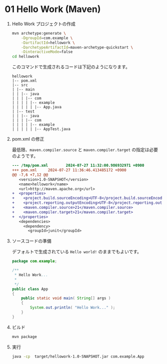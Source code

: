 01 Hello Work (Maven)
===

1. Hello Work プロジェクトの作成

    ```bash
    mvn archetype:generate \
        -DgroupId=com.example \
        -DartifactId=hellowork \
        -DarchetypeArtifactId=maven-archetype-quickstart \
        -DinteractiveMode=false
    cd hellowork
    ```

    このコマンドで生成されるコードは下記のようになります。

    ```text
    hellowork
    |-- pom.xml
    |-- src
    | |-- main
    | | |-- java
    | | | |-- com
    | | | | |-- example
    | | | | | |-- App.java
    | |-- test
    | | |-- java
    | | | |-- com
    | | | | |-- example
    | | | | | |-- AppTest.java
    ```

2. pom.xml の修正

    最低限、`maven.compiler.source` と `maven.compiler.target` の指定は必要のようです。

    ```diff
    --- /tmp/pom.xml        2024-07-27 11:32:00.986932971 +0900
    +++ pom.xml     2024-07-27 11:36:46.413485172 +0900
    @@ -7,6 +7,12 @@
       <version>1.0-SNAPSHOT</version>
       <name>hellowork</name>
       <url>http://maven.apache.org</url>
    +  <properties>
    +    <project.build.sourceEncoding>UTF-8</project.build.sourceEncoding>
    +    <project.reporting.outputEncoding>UTF-8</project.reporting.outputEncoding>
    +    <maven.compiler.source>21</maven.compiler.source>
    +    <maven.compiler.target>21</maven.compiler.target>
    +  </properties>
       <dependencies>
         <dependency>
           <groupId>junit</groupId>
    ```

3. ソースコードの準備

    デフォルトで生成されている `Hello world!` のままでもよいです。

    ```java
    package com.example;

    /**
     * Hello Work...
     *
     */
    public class App
    {
        public static void main( String[] args )
        {
            System.out.println( "Hello Work..." );
        }
    }
    ```

4. ビルド

    ```bash
    mvn package
    ```

5. 実行

    ```bash
    java -cp  target/hellowork-1.0-SNAPSHOT.jar com.example.App
    ```
